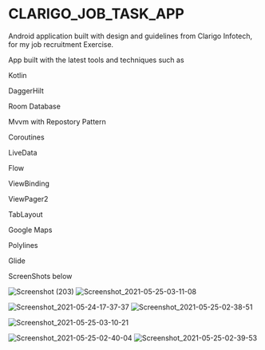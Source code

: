 # CLARIGO_JOB_TASK_APP
Android application built with design and guidelines from Clarigo Infotech, for my job recruitment Exercise.

App built with the latest tools and techniques such as

Kotlin

DaggerHilt

Room Database

Mvvm with Repostory Pattern

Coroutines

LiveData

Flow

ViewBinding

ViewPager2

TabLayout

Google Maps

Polylines

Glide

ScreenShots below

![Screenshot (203)](https://user-images.githubusercontent.com/44091450/119430593-ea467f80-bcc5-11eb-9056-73c4c9fb55d3.png)
![Screenshot_2021-05-25-03-11-08](https://user-images.githubusercontent.com/44091450/119430892-680a8b00-bcc6-11eb-9d25-c3b8aeedaf1b.png)

![Screenshot_2021-05-24-17-37-37](https://user-images.githubusercontent.com/44091450/119431132-e36c3c80-bcc6-11eb-9fcb-669ad7cd4407.png)
![Screenshot_2021-05-25-02-38-51](https://user-images.githubusercontent.com/44091450/119431114-dc452e80-bcc6-11eb-8cd4-88528f16473b.png)

![Screenshot_2021-05-25-03-10-21](https://user-images.githubusercontent.com/44091450/119431154-eb2be100-bcc6-11eb-8d74-51d8f3472e61.png)


![Screenshot_2021-05-25-02-40-04](https://user-images.githubusercontent.com/44091450/119430605-edda0680-bcc5-11eb-864f-8fa9d56990c8.png)
![Screenshot_2021-05-25-02-39-53](https://user-images.githubusercontent.com/44091450/119430613-f0d4f700-bcc5-11eb-8837-6bae4479be4b.png)




